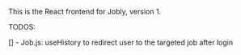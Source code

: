 This is the React frontend for Jobly, version 1.

TODOS:

[] - Job.js: useHistory to redirect user to the targeted job after login
